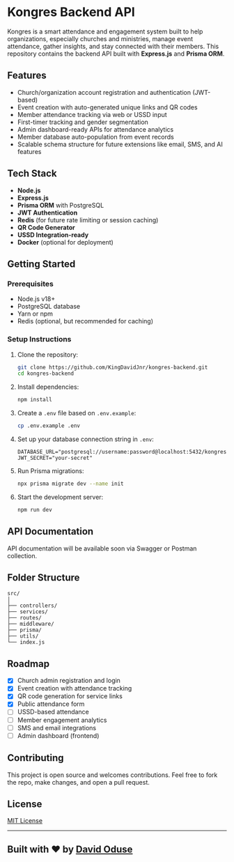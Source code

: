 # Kongres Backend API

Kongres is a smart attendance and engagement system built to help organizations, especially churches and ministries, manage event attendance, gather insights, and stay connected with their members. This repository contains the backend API built with **Express.js** and **Prisma ORM**.

## Features

- Church/organization account registration and authentication (JWT-based)
- Event creation with auto-generated unique links and QR codes
- Member attendance tracking via web or USSD input
- First-timer tracking and gender segmentation
- Admin dashboard-ready APIs for attendance analytics
- Member database auto-population from event records
- Scalable schema structure for future extensions like email, SMS, and AI features

## Tech Stack

- **Node.js**
- **Express.js**
- **Prisma ORM** with PostgreSQL
- **JWT Authentication**
- **Redis** (for future rate limiting or session caching)
- **QR Code Generator**
- **USSD Integration-ready**
- **Docker** (optional for deployment)

## Getting Started

### Prerequisites

- Node.js v18+
- PostgreSQL database
- Yarn or npm
- Redis (optional, but recommended for caching)

### Setup Instructions

1. Clone the repository:

   ```bash
   git clone https://github.com/KingDavidJnr/kongres-backend.git
   cd kongres-backend
   ````

2. Install dependencies:

   ```bash
   npm install
   ```

3. Create a `.env` file based on `.env.example`:

   ```bash
   cp .env.example .env
   ```

4. Set up your database connection string in `.env`:

   ```
   DATABASE_URL="postgresql://username:password@localhost:5432/kongres"
   JWT_SECRET="your-secret"
   ```

5. Run Prisma migrations:

   ```bash
   npx prisma migrate dev --name init
   ```

6. Start the development server:

   ```bash
   npm run dev
   ```

## API Documentation

API documentation will be available soon via Swagger or Postman collection.

## Folder Structure

```
src/
│
├── controllers/
├── services/
├── routes/
├── middleware/
├── prisma/
├── utils/
└── index.js
```

## Roadmap

* [x] Church admin registration and login
* [x] Event creation with attendance tracking
* [x] QR code generation for service links
* [x] Public attendance form
* [ ] USSD-based attendance
* [ ] Member engagement analytics
* [ ] SMS and email integrations
* [ ] Admin dashboard (frontend)

## Contributing

This project is open source and welcomes contributions. Feel free to fork the repo, make changes, and open a pull request.

## License

[MIT License](./LICENSE)

---

Built with ❤️ by [David Oduse](https://linkedin.com/in/david-oduse)
---